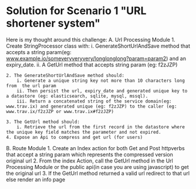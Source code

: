 # Solution for Scenario 1 "URL shortener system"
Here is my thought around this challenge:
A. Url Processing Module
    1. Create StringProcessor class with:
        i. GenerateShortUrlAndSave method that accepts a string param(eg:              www.example.io/someveryveryvery/longlonglong?param=param2) and an expiry_date.
        ii. A GetUrl method that accepts string param (eg: f2zJZP)
    
    2. The GenerateShortUrlAndSave method should:
        i. Generate a unique string key not more than 10 characters long from  the url param 
        ii. Then persist the url, expiry_date and generated unique key to a datastore (eg: elasticsearch, sqlite, mysql, mssql).
        iii. Return a concatenated string of the service domain(eg: www.trav.ix) and generated unique (eg: f2zJZP) to the caller (eg: www.trav.ix/f2zJZP or www.trav.ix#f2zJZP)
    
    3. The GetUrl method should:
        i. Retrieve the url from the first record in the datastore where the unique key field matches the parameter and not expired.
    4. Expose an Api to compress and get url (for users)

B. Route Module
    1. Create an Index action for both Get and Post httpverbs that accept a string param which represents the compressed version original url 
    2. From the index Action, call the GetUrl method in the Url Processing Module or the public api(in case you are using javascript) to get the original url
    3. If the GetUrl method returned a valid url redirect to that url else render an info page 

